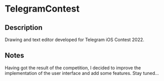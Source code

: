 # TelegramContest
## Description
Drawing and text editor developed for Telegram iOS Contest 2022. 
## Notes
Having got the result of the competition, I decided to improve the implementation of the user interface and add some features. Stay tuned...
